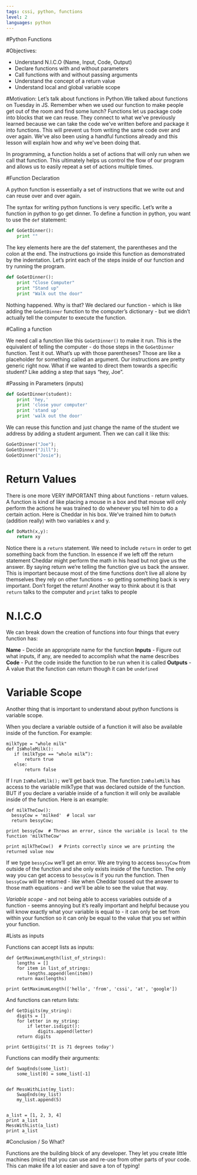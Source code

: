```yaml
---
tags: cssi, python, functions
level: 2
languages: python
---
```

#Python Functions

#Objectives:
+ Understand N.I.C.O (Name, Input, Code, Output)
+ Declare functions with and without parameters
+ Call functions with and without passing arguments
+ Understand the concept of a return value
+ Understand local and global variable scope

#Motivation:
Let’s talk about functions in Python.We talked about functions on Tuesday in JS. Remember when we used our function to make people get out of the room and find some lunch?
Functions let us package code into blocks that we can reuse. They connect to what we've previously learned because we can take the code we've written before and package it into functions. This will prevent us from writing the same code over and over again. We've also been using a handful functions already and this lesson will explain how and why we've been doing that.

In programming, a function holds a set of actions that will only run when we call that function. This ultimately helps us control the flow of our program and allows us to easily repeat a set of actions multiple times.

#Function Declaration

A python function is essentially a set of instructions that we write out and can reuse over and over again.

 The syntax for writing python functions is very specific. Let’s write a function in python to go get dinner. To define a function in python, you want to use the `def` statement:

```python
def GoGetDinner():
	print ""
```

 The key elements here are the def statement, the parentheses and the colon at the end.
 The instructions go inside this function as demonstrated by the indentation. Let’s print each of the steps inside of our function and try running the program.

```python
def GoGetDinner():
	print "Close Computer"
	print "Stand up"
	print "Walk out the door"
```
 Nothing happened. Why is that? We declared our function - which is like adding the `GoGetDinner` function to the computer’s dictionary - but we didn’t actually tell the computer to execute the function.

#Calling a function

 We need call a function like this `GoGetDinner()` to make it run.
 This is the equivalent of telling the computer - do those steps in the `GoGetDinner` function. Test it out.
 What’s up with those parentheses? Those are like a placeholder for something called an argument.
 Our instructions are pretty generic right now. What if we wanted to direct them towards a specific student? Like adding a step that says “hey, Joe”.

#Passing in Parameters (inputs)

```python
def GoGetDinner(student):
	print 'hey,'
	print 'close your computer'
	print 'stand up'
	print 'walk out the door'
```

 We can reuse this function and just change the name of the student we address by adding a student argument.
 Then we can call it like this:

```python
GoGetDinner("Joe");
GoGetDinner("Jill");
GoGetDinner("Josie");
```
# Return Values

There is one more VERY IMPORTANT thing about functions - return values.
A function is kind of like placing a mouse in a box and that mouse will only perform the actions he was trained to do whenever you tell him to do a certain action.
Here is Cheddar in his box. We’ve trained him to `DoMath` (addition really) with two variables x and y.

```python
def DoMath(x,y):
	return xy
```
Notice there is a `return` statement. We need to include `return` in order to get something back from the function. In essence if we left off the return statement Cheddar might perform the math in his head but not give us the answer. By saying return we’re telling the function give us back the answer.
This is important because most of the time functions don’t live all alone by themselves they rely on other functions - so getting something back is very important. Don’t forget the return! Another way to think about it is that `return` talks to the computer and `print` talks to people

# N.I.C.O

We can break down the creation of functions into four things that every function has:

 **Name** - Decide an appropriate name for the function
 **Inputs** - Figure out what inputs, if any, are needed to accomplish what the name describes
 **Code** - Put the code inside the function to be run when it is called
 **Outputs** - A value that the function can return though it can be `undefined`

# Variable Scope

Another thing that is important to understand about python functions is variable scope.

When you declare a variable outside of a function it will also be available inside of the function. For example:

 ```
 milkType = "whole milk"
 def IsWholeMilk():
 	if (milkType == "whole milk”):
 		return true
 	else:
 		return false
```

If I run `IsWholeMilk();` we’ll get back true. The function `IsWholeMilk` has access to the variable milkType that was declared outside of the function.
BUT if you declare a variable inside of a function it will only be available inside of the function.
Here is an example:

 ```
 def milkTheCow():
   bessyCow = 'milked'  # local var
   return bessyCow;

 print bessyCow  # Throws an error, since the variable is local to the function 'milkTheCow'

 print milkTheCow()  # Prints correctly since we are printing the returned value now
 ```

If we type `bessyCow` we’ll get an error. We are trying to access `bessyCow` from outside of the function and she only exists inside of the function.
The only way you can get access to `bessyCow` is if you run the function. Then `bessyCow` will be returned - like when Cheddar tossed out the answer to those math equations - and we’ll be able to see the value that way.

*Variable scope* - and not being able to access variables outside of a function - seems annoying but it’s really important and helpful because you will know exactly what your variable is equal to - it can only be set from within your function so it can only be equal to the value that you set within your function.

#Lists as inputs

 Functions can accept lists as inputs:

 ```
 def GetMaximumLength(list_of_strings):
     lengths = []
     for item in list_of_strings:
         lengths.append(len(item))
     return max(lengths)

 print GetMaximumLength(['hello', 'from', 'cssi', 'at', 'google'])
 ```

 And functions can return lists:

 ```
 def GetDigits(my_string):
     digits = []
     for letter in my_string:
         if letter.isdigit():
             digits.append(letter)
     return digits

 print GetDigits('It is 71 degrees today')
 ```

 Functions can modify their arguments:

 ```
 def SwapEnds(some_list):
     some_list[0] = some_list[-1]


 def MessWithList(my_list):
     SwapEnds(my_list)
     my_list.append(5)


 a_list = [1, 2, 3, 4]
 print a_list
 MessWithList(a_list)
 print a_list
 ```

#Conclusion / So What?

 Functions are the building block of any developer. They let you create little machines (mice) that you can use and re-use from other parts of your code. This can make life a lot easier and save a ton of typing!
